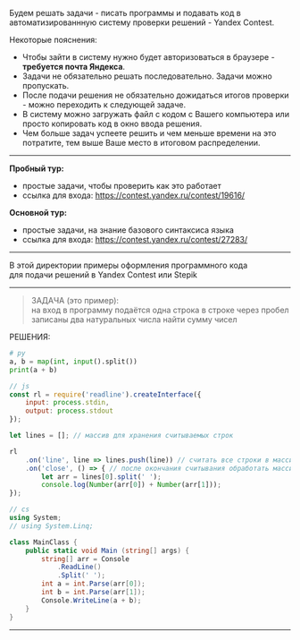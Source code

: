 Будем решать задачи - писать программы и подавать код в автоматизированнную систему проверки решений - Yandex Contest.  

Некоторые пояснения:  

- Чтобы зайти в систему нужно будет авторизоваться в браузере - **требуется почта Яндекса**.  
- Задачи не обязательно решать последовательно. Задачи можно пропускать.  
- После подачи решения не обязательно дожидаться итогов проверки - можно переходить к следующей задаче.  
- В систему можно загружать файл с кодом с Вашего компьютера или просто копировать код в окно ввода решения.  
- Чем больше задач успеете решить и чем меньше времени на это потратите, тем выше Ваше место в итоговом распределении.  

---  

**Пробный тур:**  

- простые задачи, чтобы проверить как это работает  
- ссылка для входа: https://contest.yandex.ru/contest/19616/

**Основной тур:**  

- простые задачи, на знание базового синтаксиса языка  
- ссылка для входа: https://contest.yandex.ru/contest/27283/  

---  

В этой директории примеры оформления программного кода  
для подачи решений в Yandex Contest или Stepik  

---  

> ЗАДАЧА (это пример):  
> на вход в программу подаётся одна строка
> в строке через пробел записаны два натуральных числа
> найти сумму чисел

РЕШЕНИЯ:  

```py
# py
a, b = map(int, input().split())
print(a + b)
```

```js
// js
const rl = require('readline').createInterface({
    input: process.stdin,
    output: process.stdout
});

let lines = []; // массив для хранения считываемых строк

rl
    .on('line', line => lines.push(line)) // считать все строки в массив
    .on('close', () => { // после окончания считывания обработать массив
        let arr = lines[0].split(' ');
        console.log(Number(arr[0]) + Number(arr[1]));
});
```

```cs
// cs
using System;
// using System.Linq;

class MainClass {
    public static void Main (string[] args) {
        string[] arr = Console
            .ReadLine()
            .Split(' ');
        int a = int.Parse(arr[0]);
        int b = int.Parse(arr[1]);
        Console.WriteLine(a + b);
    }
}
```

---  
